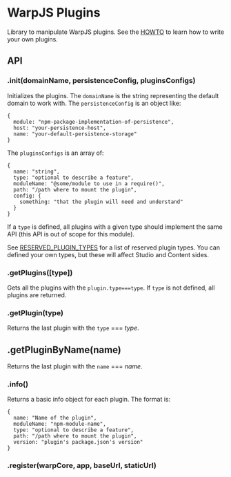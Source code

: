 # WarpJS Plugins

Library to manipulate WarpJS plugins. See the [HOWTO](HOWTO.md) to learn how to
write your own plugins.

## API

### .init(domainName, persistenceConfig, pluginsConfigs)

Initializes the plugins. The `domainName` is the string representing the default
domain to work with. The `persistenceConfig` is an object like:

    {
      module: "npm-package-implementation-of-persistence",
      host: "your-persistence-host",
      name: "your-default-persistence-storage"
    }

The `pluginsConfigs` is an array of:

    {
      name: "string",
      type: "optional to describe a feature",
      moduleName: "@some/module to use in a require()",
      path: "/path where to mount the plugin",
      config: {
        something: "that the plugin will need and understand"
      }
    }

If a `type` is defined, all plugins with a given type should implement the same
API (this API is out of scope for this module).

See [RESERVED_PLUGIN_TYPES](./lib/reserved-plugin-types.js) for a list of
reserved plugin types. You can defined your own types, but these will affect
Studio and Content sides.


### .getPlugins([type])

Gets all the plugins with the `plugin.type===type`. If `type` is not defined,
all plugins are returned.


### .getPlugin(type)

Returns the last plugin with the `type` === *type*.

## .getPluginByName(name)

Returns the last plugin with the `name` === *name*.

### .info()

Returns a basic info object for each plugin. The format is:

    {
      name: "Name of the plugin",
      moduleName: "npm-module-name",
      type: "optional to describe a feature",
      path: "/path where to mount the plugin",
      version: "plugin's package.json's version"
    }


### .register(warpCore, app, baseUrl, staticUrl)
